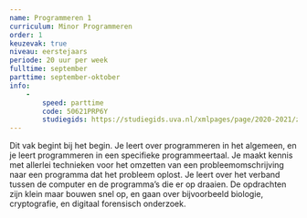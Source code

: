 ```yaml
---
name: Programmeren 1
curriculum: Minor Programmeren
order: 1
keuzevak: true
niveau: eerstejaars
periode: 20 uur per week
fulltime: september
parttime: september-oktober
info:
    -
        speed: parttime
        code: 50621PRP6Y
        studiegids: https://studiegids.uva.nl/xmlpages/page/2020-2021/zoek-vak/vak/79382
---
```


Dit vak begint bij het begin. Je leert over programmeren in het algemeen, en je leert programmeren in een specifieke programmeertaal. Je maakt kennis met allerlei technieken voor het omzetten van een probleemomschrijving naar een programma dat het probleem oplost. Je leert over het verband tussen de computer en de programma’s die er op draaien. De opdrachten zijn klein maar bouwen snel op, en gaan over bijvoorbeeld biologie, cryptografie, en digitaal forensisch onderzoek.
